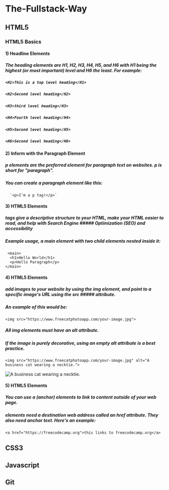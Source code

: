 # The-Fullstack-Way

## HTML5

### HTML5 Basics 

#### 1) Headline  Elements 
#####  The heading elements are H1, H2, H3, H4, H5, and H6 with H1 being the highest (or most important) level and H6 the least. For example:

##### `<H1>This is a top level heading</H1> `
##### `<H2>Second level heading</H2> `
##### `<H3>third level heading</H3> `
##### `<H4>Fourth level heading</H4> `
##### `<H5>Second level heading</H5> `
##### `<H6>Second level heading</H6> `

#### 2) Inform with the Paragraph Element
##### p elements are the preferred element for paragraph text on websites. p is short for "paragraph".
##### You can create a paragraph element like this:
      `<p>I'm a p tag!</p>`

#### 3) HTML5 Elements
##### tags give a descriptive structure to your HTML, make your HTML easier to read, and help with Search Engine ##### Optimization (SEO) and accessibility

##### Example usage, a main element with two child elements nested inside it:
```
 <main>  
  <h1>Hello World</h1> 
  <p>Hello Paragraph</p> 
</main> 
```

#### 4) HTML5 Elements
##### add images to your website by using the img element, and point to a specific image's URL using the src         ##### attribute.
##### An example of this would be:
```
<img src="https://www.freecatphotoapp.com/your-image.jpg">
```
##### All img elements must have an alt attribute.
##### If the image is purely decorative, using an empty alt attribute is a best practice.
 ```
<img src="https://www.freecatphotoapp.com/your-image.jpg" alt="A business cat wearing a necktie.">
```
<img src="https://www.freecatphotoapp.com/your-image.jpg" alt="A business cat wearing a necktie.">


#### 5) HTML5 Elements
##### You can use a (anchor) elements to link to content outside of your web page.
##### <a> elements need a destination web address called an href attribute. They also need anchor text. Here's an example:
```
<a href="https://freecodecamp.org">this links to freecodecamp.org</a>
```





## CSS3

## Javascript

## Git

